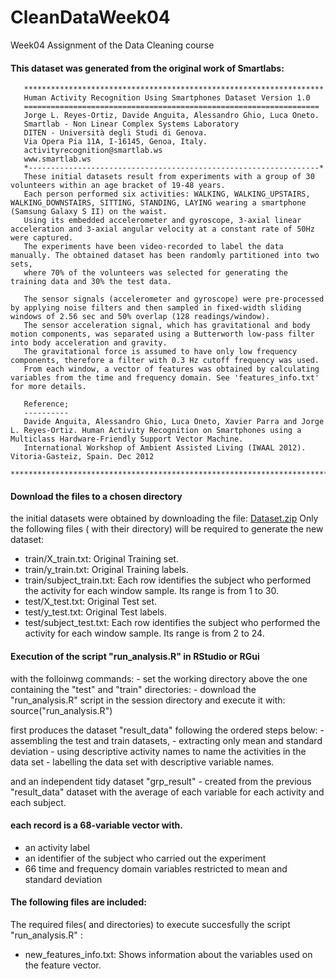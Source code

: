 # CleanDataWeek04
Week04 Assignment of the Data Cleaning course


#### This dataset was generated from the original work of Smartlabs:

       *******************************************************************   
       Human Activity Recognition Using Smartphones Dataset Version 1.0      
       ==================================================================    
       Jorge L. Reyes-Ortiz, Davide Anguita, Alessandro Ghio, Luca Oneto.    
       Smartlab - Non Linear Complex Systems Laboratory                      
       DITEN - Università degli Studi di Genova.                             
       Via Opera Pia 11A, I-16145, Genoa, Italy.                             
       activityrecognition@smartlab.ws                                       
       www.smartlab.ws                                                      
       *-----------------------------------------------------------------*   
       These initial datasets result from experiments with a group of 30 volunteers within an age bracket of 19-48 years. 
       Each person performed six activities: WALKING, WALKING_UPSTAIRS, WALKING_DOWNSTAIRS, SITTING, STANDING, LAYING wearing a smartphone (Samsung Galaxy S II) on the waist.                                                              
       Using its embedded accelerometer and gyroscope, 3-axial linear acceleration and 3-axial angular velocity at a constant rate of 50Hz were captured.                                                 
       The experiments have been video-recorded to label the data manually. The obtained dataset has been randomly partitioned into two sets,                                                           
       where 70% of the volunteers was selected for generating the training data and 30% the test data.                                                                                                 
                                                                                                                                                                                                 
       The sensor signals (accelerometer and gyroscope) were pre-processed by applying noise filters and then sampled in fixed-width sliding windows of 2.56 sec and 50% overlap (128 readings/window). 
       The sensor acceleration signal, which has gravitational and body motion components, was separated using a Butterworth low-pass filter into body acceleration and gravity.                        
       The gravitational force is assumed to have only low frequency components, therefore a filter with 0.3 Hz cutoff frequency was used.
       From each window, a vector of features was obtained by calculating variables from the time and frequency domain. See 'features_info.txt' for more details.

       Reference; 
       ----------
       Davide Anguita, Alessandro Ghio, Luca Oneto, Xavier Parra and Jorge L. Reyes-Ortiz. Human Activity Recognition on Smartphones using a Multiclass Hardware-Friendly Support Vector Machine. 
       International Workshop of Ambient Assisted Living (IWAAL 2012). Vitoria-Gasteiz, Spain. Dec 2012 
       **********************************************************************************************************************************************************


####  Download the files to a chosen directory
the initial datasets were obtained by downloading the file:
[Dataset.zip](https://d396qusza40orc.cloudfront.net/getdata%2Fprojectfiles%2FUCI%20HAR%20Dataset.zip)
Only the following files ( with their directory) will be required to generate the new dataset:
- train/X_train.txt: Original Training set.
- train/y_train.txt: Original Training labels.
- train/subject_train.txt: Each row identifies the subject who performed the activity for each window sample. 
Its range is from 1 to 30.
- test/X_test.txt: Original Test set.
- test/y_test.txt: Original Test labels.
- test/subject_test.txt:   Each row identifies the subject who performed the activity for each window sample. 
Its range is from 2 to 24.

####  Execution of the script "run_analysis.R"  in RStudio or RGui 
   with the folloinwg commands:
       - set the working directory above the one containing the "test" and "train" directories:
       - download the "run_analysis.R"  script in the session directory and execute it with:
       source("run_analysis.R") 

   first produces the dataset "result_data" following the ordered steps below:
      - assembling the test and train datasets,
      - extracting only mean and standard deviation
      - using descriptive activity names to name the activities in the data set
      - labelling the data set with descriptive variable names.

   and an independent tidy dataset "grp_result" 
      - created from the previous "result_data" dataset with the average of each variable for each activity and each subject.

####  each record is a 68-variable vector with. 
- an activity label 
- an identifier of the subject who carried out the experiment
- 66 time and frequency domain variables restricted to mean and standard deviation

#### The following files are included:
 The required files( and directories) to execute succesfully the script "run_analysis.R" :
- new_features_info.txt: Shows information about the variables used on the feature vector.



